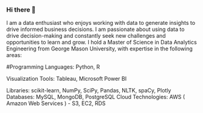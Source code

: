 ### Hi there 👋

I am a data enthusiast who enjoys working with data to generate insights to drive informed business decisions. I am passionate about using data to drive decision-making and constantly seek new challenges and opportunities to learn and grow. I hold a Master of Science in Data Analytics Engineering from George Mason University, with expertise in the following areas:

#Programming Languages: Python, R 

Visualization Tools: Tableau, Microsoft Power BI

Libraries: scikit-learn, NumPy, SciPy, Pandas, NLTK, spaCy, Plotly
Databases: MySQL, MongoDB, PostgreSQL
Cloud Technologies: AWS ( Amazon Web Services ) - S3, EC2, RDS

<!--
**akeni1999/akeni1999** is a ✨ _special_ ✨ repository because its `README.md` (this file) appears on your GitHub profile.

Here are some ideas to get you started:

- 🔭 I’m currently working on ...
- 🌱 I’m currently learning ...
- 👯 I’m looking to collaborate on ...
- 🤔 I’m looking for help with ...
- 💬 Ask me about ...
- 📫 How to reach me: ...
- 😄 Pronouns: ...
- ⚡ Fun fact: ...
-->
